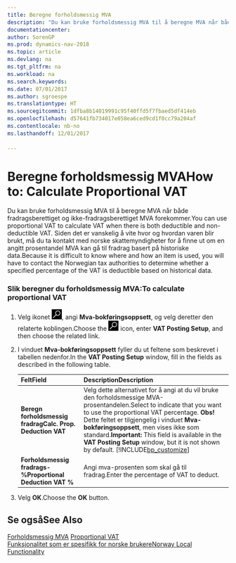 ```yaml
---
title: Beregne forholdsmessig MVA
description: "Du kan bruke forholdsmessig MVA til å beregne MVA når både fradragsberettiget og ikke-fradragsberettiget MVA forekommer."
documentationcenter: 
author: SorenGP
ms.prod: dynamics-nav-2018
ms.topic: article
ms.devlang: na
ms.tgt_pltfrm: na
ms.workload: na
ms.search.keywords: 
ms.date: 07/01/2017
ms.author: sgroespe
ms.translationtype: HT
ms.sourcegitcommit: 1dfba8b14019991c95f40ffd5f7fbaed5df414eb
ms.openlocfilehash: d57641fb734017e058ea6ced9cd1f0cc79a204af
ms.contentlocale: nb-no
ms.lasthandoff: 12/01/2017

---
```

# <a name="how-to-calculate-proportional-vat"></a><span data-ttu-id="37d26-103">Beregne forholdsmessig MVA</span><span class="sxs-lookup"><span data-stu-id="37d26-103">How to: Calculate Proportional VAT</span></span>
<span data-ttu-id="37d26-104">Du kan bruke forholdsmessig MVA til å beregne MVA når både fradragsberettiget og ikke-fradragsberettiget MVA forekommer.</span><span class="sxs-lookup"><span data-stu-id="37d26-104">You can use proportional VAT to calculate VAT when there is both deductible and non-deductible VAT.</span></span> <span data-ttu-id="37d26-105">Siden det er vanskelig å vite hvor og hvordan varen blir brukt, må du ta kontakt med norske skattemyndigheter for å finne ut om en angitt prosentandel MVA kan gå til fradrag basert på historiske data.</span><span class="sxs-lookup"><span data-stu-id="37d26-105">Because it is difficult to know where and how an item is used, you will have to contact the Norwegian tax authorities to determine whether a specified percentage of the VAT is deductible based on historical data.</span></span>  

### <a name="to-calculate-proportional-vat"></a><span data-ttu-id="37d26-106">Slik beregner du forholdsmessig MVA:</span><span class="sxs-lookup"><span data-stu-id="37d26-106">To calculate proportional VAT</span></span>  

1.  <span data-ttu-id="37d26-107">Velg ikonet ![Søk etter side eller rapport](../../media/ui-search/search_small.png "Søk etter side eller rapport"), angi **Mva-bokføringsoppsett**, og velg deretter den relaterte koblingen.</span><span class="sxs-lookup"><span data-stu-id="37d26-107">Choose the ![Search for Page or Report](../../media/ui-search/search_small.png "Search for Page or Report icon") icon, enter **VAT Posting Setup**, and then choose the related link.</span></span>  
2.  <span data-ttu-id="37d26-108">I vinduet **Mva-bokføringsoppsett** fyller du ut feltene som beskrevet i tabellen nedenfor.</span><span class="sxs-lookup"><span data-stu-id="37d26-108">In the **VAT Posting Setup** window, fill in the fields as described in the following table.</span></span>  

    |<span data-ttu-id="37d26-109">Felt</span><span class="sxs-lookup"><span data-stu-id="37d26-109">Field</span></span>|<span data-ttu-id="37d26-110">Description</span><span class="sxs-lookup"><span data-stu-id="37d26-110">Description</span></span>|  
    |---------------------------------|---------------------------------------|  
    |<span data-ttu-id="37d26-111">**Beregn forholdsmessig fradrag**</span><span class="sxs-lookup"><span data-stu-id="37d26-111">**Calc. Prop. Deduction VAT**</span></span>|<span data-ttu-id="37d26-112">Velg dette alternativet for å angi at du vil bruke den forholdsmessige MVA-prosentandelen.</span><span class="sxs-lookup"><span data-stu-id="37d26-112">Select to indicate that you want to use the proportional VAT percentage.</span></span> <span data-ttu-id="37d26-113">**Obs!** Dette feltet er tilgjengelig i vinduet **Mva-bokføringsoppsett**, men vises ikke som standard.</span><span class="sxs-lookup"><span data-stu-id="37d26-113">**Important:**  This field is available in the **VAT Posting Setup** window, but it is not shown by default.</span></span> [!INCLUDE[bp_customize](../../includes/bp_customize_md.md)]|  
    |<span data-ttu-id="37d26-114">**Forholdsmessig fradrags-%**</span><span class="sxs-lookup"><span data-stu-id="37d26-114">**Proportional Deduction VAT %**</span></span>|<span data-ttu-id="37d26-115">Angi mva-prosenten som skal gå til fradrag.</span><span class="sxs-lookup"><span data-stu-id="37d26-115">Enter the percentage of VAT to deduct.</span></span>|  

3.  <span data-ttu-id="37d26-116">Velg **OK**.</span><span class="sxs-lookup"><span data-stu-id="37d26-116">Choose the **OK** button.</span></span>  

## <a name="see-also"></a><span data-ttu-id="37d26-117">Se også</span><span class="sxs-lookup"><span data-stu-id="37d26-117">See Also</span></span>  
 <span data-ttu-id="37d26-118">[Forholdsmessig MVA](proportional-vat.md) </span><span class="sxs-lookup"><span data-stu-id="37d26-118">[Proportional VAT](proportional-vat.md) </span></span>  
 [<span data-ttu-id="37d26-119">Funksjonalitet som er spesifikk for norske brukere</span><span class="sxs-lookup"><span data-stu-id="37d26-119">Norway Local Functionality</span></span>](norway-local-functionality.md)   
 

